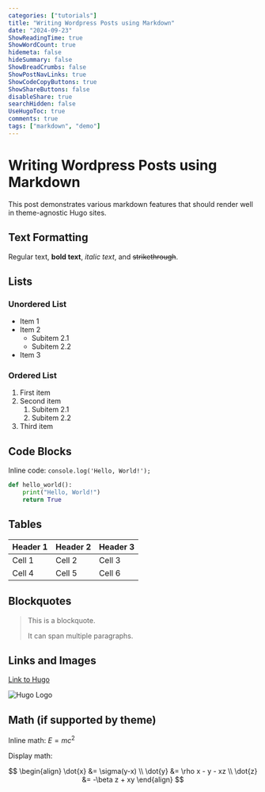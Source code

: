 ```yaml
---
categories: ["tutorials"]
title: "Writing Wordpress Posts using Markdown"
date: "2024-09-23"
ShowReadingTime: true
ShowWordCount: true
hidemeta: false
hideSummary: false
ShowBreadCrumbs: false
ShowPostNavLinks: true
ShowCodeCopyButtons: true
ShowShareButtons: false
disableShare: true
searchHidden: false
UseHugoToc: true
comments: true
tags: ["markdown", "demo"]
---
```


# Writing Wordpress Posts using Markdown

This post demonstrates various markdown features that should render well in theme-agnostic Hugo sites.

## Text Formatting

Regular text, **bold text**, *italic text*, and ~~strikethrough~~.

## Lists

### Unordered List
- Item 1
- Item 2
  - Subitem 2.1
  - Subitem 2.2
- Item 3

### Ordered List
1. First item
2. Second item
   1. Subitem 2.1
   2. Subitem 2.2
3. Third item

## Code Blocks

Inline code: `console.log('Hello, World!');`

```python
def hello_world():
    print("Hello, World!")
    return True
```

## Tables

| Header 1 | Header 2 | Header 3 |
|----------|----------|----------|
| Cell 1   | Cell 2   | Cell 3   |
| Cell 4   | Cell 5   | Cell 6   |

## Blockquotes

> This is a blockquote.
> 
> It can span multiple paragraphs.

## Links and Images

[Link to Hugo](https://gohugo.io/)

![Hugo Logo](https://d33wubrfki0l68.cloudfront.net/c38c7334cc3f23585738e40334284fddcaf03d5e/2e17c/images/hugo-logo-wide.svg)

## Math (if supported by theme)

Inline math: $E = mc^2$

Display math:

$$
\begin{align}
\dot{x} &= \sigma(y-x) \\
\dot{y} &= \rho x - y - xz \\
\dot{z} &= -\beta z + xy
\end{align}
$$